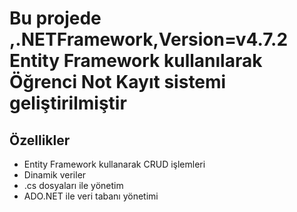 # Bu projede ,.NETFramework,Version=v4.7.2 Entity Framework kullanılarak Öğrenci Not Kayıt sistemi geliştirilmiştir

## Özellikler

- Entity Framework kullanarak CRUD işlemleri
- Dinamik veriler 
- .cs dosyaları ile yönetim
- ADO.NET ile veri tabanı yönetimi

